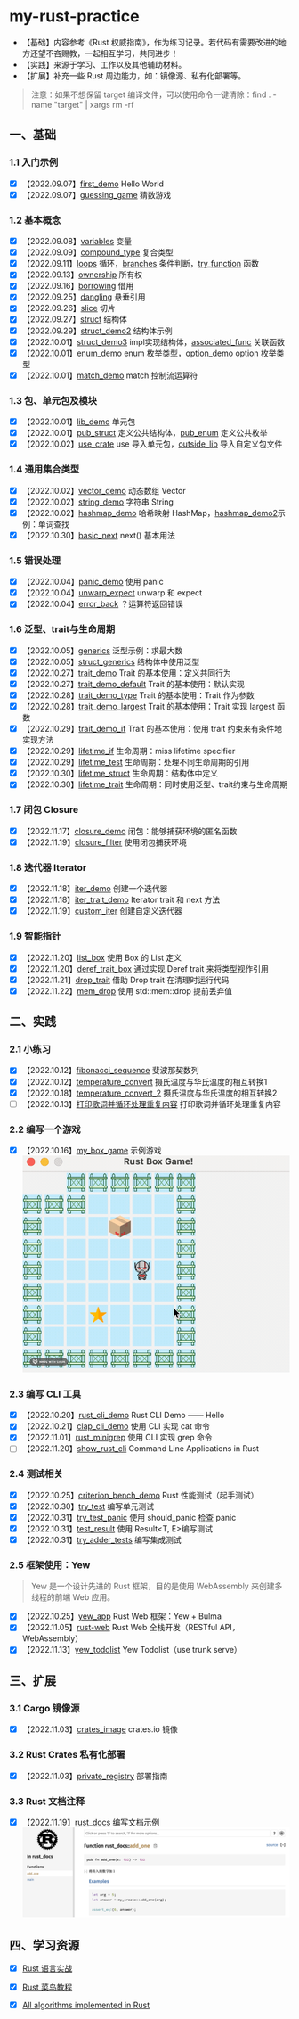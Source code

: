 # my-rust-practice
- 【基础】内容参考《Rust 权威指南》，作为练习记录。若代码有需要改进的地方还望不吝赐教，一起相互学习，共同进步！
- 【实践】来源于学习、工作以及其他辅助材料。
- 【扩展】补充一些 Rust 周边能力，如：镜像源、私有化部署等。
> 注意：如果不想保留 target 编译文件，可以使用命令一键清除：find . -name "target" | xargs rm -rf
## 一、基础
### 1.1 入门示例
- [x] 【2022.09.07】[first_demo](./first_demo/) Hello World
- [x] 【2022.09.07】[guessing_game](./guessing_game/) 猜数游戏

### 1.2 基本概念
- [x] 【2022.09.08】[variables](./variables/) 变量
- [x] 【2022.09.09】[compound_type](./compound_type/) 复合类型
- [x] 【2022.09.11】[loops](./loops/) 循环，[branches](./branches/) 条件判断，[try_function](./try_function/) 函数
- [x] 【2022.09.13】[ownership](./ownership/) 所有权
- [x] 【2022.09.16】[borrowing](./borrowing/) 借用
- [x] 【2022.09.25】[dangling](./dangling/) 悬垂引用
- [x] 【2022.09.26】[slice](./slice/) 切片
- [x] 【2022.09.27】[struct](./struct-demo/) 结构体
- [x] 【2022.09.29】[struct_demo2](./struct_demo2/) 结构体示例
- [x] 【2022.10.01】[struct_demo3](./struct_demo3/) impl实现结构体，[associated_func](./associated_fun/) 关联函数
- [x] 【2022.10.01】[enum_demo](./enum_demo/) enum 枚举类型，[option_demo](./option_demo/) option 枚举类型
- [x] 【2022.10.01】[match_demo](./match_demo/) match 控制流运算符

### 1.3 包、单元包及模块
- [x] 【2022.10.01】[lib_demo](./lib_demo/) 单元包
- [x] 【2022.10.01】[pub_struct](./pub_struct/) 定义公共结构体，[pub_enum](./pub_enum/) 定义公共枚举
- [x] 【2022.10.02】[use_crate](./use_crate/) use 导入单元包，[outside_lib](./outside_lib/) 导入自定义包文件

### 1.4 通用集合类型
- [x] 【2022.10.02】[vector_demo](./vector_demo/) 动态数组 Vector
- [x] 【2022.10.02】[string_demo](./string-demo/) 字符串 String
- [x] 【2022.10.02】[hashmap_demo](./hashmap_demo/) 哈希映射 HashMap，[hashmap_demo2](./hashmap_demo2/)示例：单词查找
- [x] 【2022.10.30】[basic_next](./basic_next/) next() 基本用法

### 1.5 错误处理
- [x] 【2022.10.04】[panic_demo](./panic_demo/) 使用 panic
- [x] 【2022.10.04】[unwarp_expect](./unwrap_expect/) unwarp 和 expect
- [x] 【2022.10.04】[error_back](./error_back/) ？运算符返回错误

### 1.6 泛型、trait与生命周期
- [x] 【2022.10.05】[generics](./generics_demo/) 泛型示例：求最大数
- [x] 【2022.10.05】[struct_generics](./struct_generics/) 结构体中使用泛型
- [x] 【2022.10.27】[trait_demo](./trait_demo/) Trait 的基本使用：定义共同行为
- [x] 【2022.10.27】[trait_demo_default](./trait_demo_default/) Trait 的基本使用：默认实现
- [x] 【2022.10.28】[trait_demo_type](./trait_deom_type/) Trait 的基本使用：Trait 作为参数
- [x] 【2022.10.28】[trait_demo_largest](./trait_demo_largest/) Trait 的基本使用：Trait 实现 largest 函数
- [x] 【2022.10.29】[trait_demo_if](./trait_demo_if/) Trait 的基本使用：使用 trait 约束来有条件地实现方法
- [x] 【2022.10.29】[lifetime_if](./lifetime_if/) 生命周期：miss lifetime specifier
- [x] 【2022.10.29】[lifetime_test](./lifetime_test/) 生命周期：处理不同生命周期的引用
- [x] 【2022.10.30】[lifetime_struct](./lifetime_struct/) 生命周期：结构体中定义
- [x] 【2022.10.30】[lifetime_trait](./lifetiem_trait/) 生命周期：同时使用泛型、trait约束与生命周期

### 1.7 闭包 Closure
- [x] 【2022.11.17】[closure_demo](./closure_demo/) 闭包：能够捕获环境的匿名函数
- [x] 【2022.11.19】[closure_filter](./closure_filter/) 使用闭包捕获环境

### 1.8 迭代器 Iterator
- [x] 【2022.11.18】[iter_demo](./iter_demo/) 创建一个迭代器
- [x] 【2022.11.18】[iter_trait_demo](./iter_trait_demo/) Iterator trait 和 next 方法
- [x] 【2022.11.19】[custom_iter](./custom_iterator/) 创建自定义迭代器

### 1.9 智能指针
- [x] 【2022.11.20】[list_box](./list_box/) 使用 Box<T> 的 List 定义
- [x] 【2022.11.20】[deref_trait_box](./deref_trait_box/) 通过实现 Deref trait 来将类型视作引用
- [x] 【2022.11.21】[drop_trait](./drop_trait/) 借助 Drop trait 在清理时运行代码
- [x] 【2022.11.22】[mem_drop](./mem_drop/) 使用 std::mem::drop 提前丢弃值

## 二、实践
### 2.1 小练习
- [x] 【2022.10.12】[fibonacci_sequence](./fibonacci_sequence/) 斐波那契数列
- [x] 【2022.10.12】[temperature_convert](./temperature_convert/) 摄氏温度与华氏温度的相互转换1
- [x] 【2022.10.18】[temperature_convert_2](./temperature_convert_2/) 摄氏温度与华氏温度的相互转换2
- [ ] 【2022.10.13】[打印歌词并循环处理重复内容](#) 打印歌词并循环处理重复内容

### 2.2 编写一个游戏
- [x] 【2022.10.16】[my_box_game](./my_box_game/) 示例游戏
![示例](./my_box_game/demo/2022-10-16%2012.20.43.gif)

### 2.3 编写 CLI 工具
- [x] 【2022.10.20】[rust_cli_demo](https://github.com/chenfengyanyu/rust_cli_demo/tree/main) Rust CLI Demo —— Hello
- [x] 【2022.10.21】[clap_cli_demo](./clap_cli_demo/) 使用 CLI 实现 cat 命令
- [x] 【2022.11.01】[rust_minigrep](https://github.com/chenfengyanyu/rust_minigrep) 使用 CLI 实现 grep 命令
- [ ] 【2022.11.20】[show_rust_cli](https://github.com/chenfengyanyu/show_rust_cli) Command Line Applications in Rust

### 2.4 测试相关
- [x] 【2022.10.25】[criterion_bench_demo](./criterion_bench_demo/) Rust 性能测试（起手测试）
- [x] 【2022.10.30】[try_test](./try_test/) 编写单元测试
- [x] 【2022.10.31】[try_test_panic](./try_test_panic/) 使用 should_panic 检查 panic
- [x] 【2022.10.31】[test_result](./test_result/) 使用 Result<T, E>编写测试
- [x] 【2022.10.31】[try_adder_tests](./try_adder_tests/) 编写集成测试

### 2.5 框架使用：Yew 
> Yew 是一个设计先进的 Rust 框架，目的是使用 WebAssembly 来创建多线程的前端 Web 应用。
- [x] 【2022.10.25】[yew_app](./yew_app/) Rust Web 框架：Yew + Bulma
- [x] 【2022.11.05】[rust-web](https://github.com/chenfengyanyu/rust-web) Rust Web 全栈开发（RESTful API，WebAssembly）
- [x] 【2022.11.13】[yew_todolist](./yew_todolist/) Yew Todolist（use trunk serve）

## 三、扩展
### 3.1 Cargo 镜像源
- [x] 【2022.11.03】[crates_image](./crates_images/) crates.io 镜像

### 3.2 Rust Crates 私有化部署
- [x] 【2022.11.03】[private_registry](./private_registry/) 部署指南

### 3.3 Rust 文档注释
- [x] 【2022.11.19】[rust_docs](./rust_docs/) 编写文档示例
![docs demo](https://github.com/chenfengyanyu/my-rust-practice/blob/main/rust_docs/src/image/show.png?raw=true)


## 四、学习资源
- [x] [Rust 语言实战](https://zh.practice.rs/why-exercise.html)
- [x] [Rust 菜鸟教程](https://www.runoob.com/rust/rust-tutorial.html)
- [x] [All algorithms implemented in Rust](https://github.com/TheAlgorithms/Rust?utm_source=gold_browser_extension)



